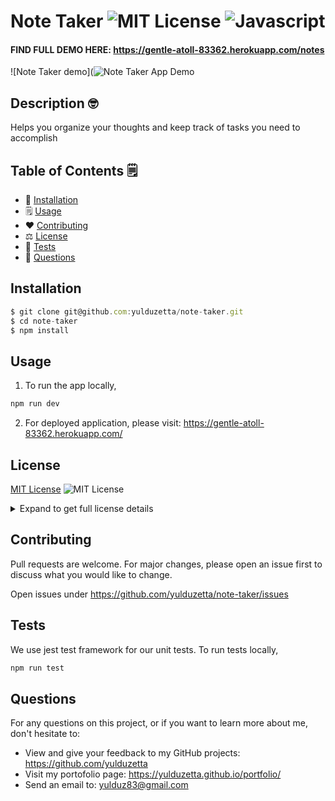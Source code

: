 
# Note Taker ![MIT License](https://img.shields.io/badge/mit-brightgreen) ![Javascript](https://img.shields.io/github/languages/top/nielsenjared/badmath)

#### FIND FULL DEMO HERE: https://gentle-atoll-83362.herokuapp.com/notes

![Note Taker demo](![Note Taker App Demo](https://user-images.githubusercontent.com/13324397/108617676-07756480-73de-11eb-8171-c61cd73a1ca4.gif)


## Description 🤓
Helps you organize your  thoughts and keep track of tasks you  need to accomplish
  
## Table of Contents 🗒️
* 🔧 [Installation](#installation)
* 🗒️ [Usage](#usage)
* ❤️  [Contributing](#contributing)
* ⚖️  [License](#license)
* 🧐 [Tests](#tests)
* 📩 [Questions](#questions)

## Installation
```typescript
$ git clone git@github.com:yulduzetta/note-taker.git
$ cd note-taker
$ npm install
```
  
## Usage 
1. To run the app locally, 
```typescript
npm run dev
```
2. For deployed application, please visit: https://gentle-atoll-83362.herokuapp.com/
  
##  License

  <a href="http://choosealicense.com/licenses/mit/" target="_blank">MIT License</a> ![MIT License](https://img.shields.io/badge/mit-brightgreen) 
  <details close>
  <summary>Expand to get full license details</summary>
  <p>MIT License

Copyright (c) [2021] [Next Generation Solutions, Inc.]

Permission is hereby granted, free of charge, to any person obtaining a copy
of this software and associated documentation files (the "Software"), to deal
in the Software without restriction, including without limitation the rights
to use, copy, modify, merge, publish, distribute, sublicense, and/or sell
copies of the Software, and to permit persons to whom the Software is
furnished to do so, subject to the following conditions:

The above copyright notice and this permission notice shall be included in all
copies or substantial portions of the Software.

THE SOFTWARE IS PROVIDED "AS IS", WITHOUT WARRANTY OF ANY KIND, EXPRESS OR
IMPLIED, INCLUDING BUT NOT LIMITED TO THE WARRANTIES OF MERCHANTABILITY,
FITNESS FOR A PARTICULAR PURPOSE AND NONINFRINGEMENT. IN NO EVENT SHALL THE
AUTHORS OR COPYRIGHT HOLDERS BE LIABLE FOR ANY CLAIM, DAMAGES OR OTHER
LIABILITY, WHETHER IN AN ACTION OF CONTRACT, TORT OR OTHERWISE, ARISING FROM,
OUT OF OR IN CONNECTION WITH THE SOFTWARE OR THE USE OR OTHER DEALINGS IN THE
SOFTWARE.
</p>
  </details> 
    
  
## Contributing
Pull requests are welcome. For major changes, please open an issue first to discuss what you would like to change.

Open issues under https://github.com/yulduzetta/note-taker/issues
  
## Tests
We use jest test framework for our unit tests. To run tests locally,
```typescript
npm run test
```

## Questions
For any questions on this project, or if you want to learn more about me, don't hesitate to:
- View and give your feedback to my GitHub projects:  https://github.com/yulduzetta
- Visit my portofolio page: https://yulduzetta.github.io/portfolio/
- Send an email to: yulduz83@gmail.com
